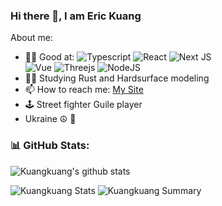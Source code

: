 ### Hi there 👋, I am Eric Kuang


<!-- **eric183/eric183** is a ✨ _special_ ✨ repository because its `README.md` (this file) appears on your GitHub profile. -->

About me:

<!--
- 🔭 I’m currently working on Co-programming Environment and Independent Game  ~~['BI', 'OMS', 'CRM', 'CMS']~~
- 🌱 I’m currently learning 3D Game and CG Art  [[Behance\,](https://www.behance.net/kuangeric) [Artstation\]](https://www.artstation.com/kk297466058)
-->
- 🦸🏽 Good at: 
  ![Typescript](https://img.shields.io/badge/TypeScript-007ACC?style=for-the-badge&logo=typescript&logoColor=white)
  ![React](https://img.shields.io/badge/React-20232A?style=for-the-badge&logo=react&logoColor=61DAFB)
  ![Next JS](https://img.shields.io/badge/Next-black?style=for-the-badge&logo=next.js&logoColor=white)  
  ![Vue](https://img.shields.io/badge/Vue.js-35495E?style=for-the-badge&logo=vue.js&logoColor=4FC08D)
  ![Threejs](https://img.shields.io/badge/threejs-black?style=for-the-badge&logo=three.js&logoColor=white)
  ![NodeJS](https://img.shields.io/badge/node.js-6DA55F?style=for-the-badge&logo=node.js&logoColor=white)
- 👨‍💻 Studying Rust and Hardsurface modeling
- 📫 How to reach me: [My Site](https://net.doomsdaydetectiveagency.com)
- 🕹️ Street fighter Guile player
- Ukraine ☮ 🙏
<!-- - ⚡ Fun fact: ... -->

### 📊 GitHub Stats:
![Kuangkuang's github stats](https://github-readme-stats.vercel.app/api?username=eric183&theme=radical&show_icons=true&count_private=true)

![Kuangkuang Stats](https://github-profile-summary-cards.vercel.app/api/cards/repos-per-language?username=eric183&theme=monokai)
![Kuangkuang Summary](https://github-profile-summary-cards.vercel.app/api/cards/profile-details?username=eric183&theme=monokai)
<!-- ![Kuangkuang Stats](https://github-profile-summary-cards.vercel.app/api/cards/most-commit-language?username=eric183&theme=solarized_dark) -->


<!--
  <hr>
  <p align="center">
    <i>Let's connect and chat! Open to anyone on Earth under the Sun and Moon.</i>
    <p align="center">
        <a href="https://twitter.com/imdhruv_28" alt="Twitter"><img src="https://github.com/imdhruv99/imdhruv99/blob/master/readme/twitter.png"></a>
        <a href="https://www.linkedin.com/in/dhruv-prajapati-151b88176/" alt="Linkedin"><img src="https://github.com/imdhruv99/imdhruv99/blob/master/readme/linkedin.png"></a>
        <a href="https://www.instagram.com/imdhruv_28" alt="Instagram"><img src="https://github.com/imdhruv99/imdhruv99/blob/master/readme/insta.png"></a>
        <a href="https://www.behance.net/dhruvprajapati1" alt="Behance"><img src="https://github.com/imdhruv99/imdhruv99/blob/master/readme/behance.png"></a>
        <a href="https://dribbble.com/DHRUV_PRAJAPATI" alt="Dribble"><img src="https://github.com/imdhruv99/imdhruv99/blob/master/readme/dribbble.png"></a>
        <a href="https://www.facebook.com/dhruv.prajapati.2899/" alt="Facebook"><img src="https://github.com/imdhruv99/imdhruv99/blob/master/readme/facebook.png"></a>
        <a href="https://github.com/imdhruv99" alt="GitHub"><img src="https://github.com/imdhruv99/imdhruv99/blob/master/readme/github.png"></a>
        <a href="https://dev.to/imdhruv99" alt="Dev"><img src="https://github.com/imdhruv99/imdhruv99/blob/master/readme/dev.png"></a>
        <a href="https://medium.com/@dpdhruvprajapati" alt="Medium"><img src="https://github.com/imdhruv99/imdhruv99/blob/master/readme/medium.png"></a>
    </p>  
  </p>
-->


